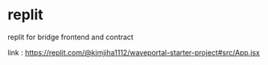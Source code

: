 # replit

replit for bridge frontend and contract

link : https://replit.com/@kimjiha1112/waveportal-starter-project#src/App.jsx
